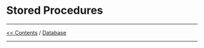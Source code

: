 # Stored Procedures

___
[<< Contents](/ADF.procfwk/contents) / [Database](/ADF.procfwk/database)

___